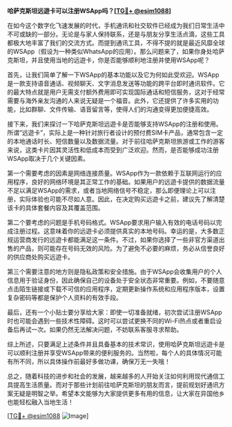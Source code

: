 **哈萨克斯坦远遊卡可以注册WSApp吗？[[TG💪+ @esim1088](https://t.me/s/esim1088)]**

在如今这个数字化飞速发展的时代，手机通讯和社交软件已经成为我们日常生活中不可或缺的一部分。无论是与家人保持联系，还是与朋友分享生活点滴，这些工具都极大地丰富了我们的交流方式。而提到通讯工具，不得不提的就是最近风靡全球的WSApp（假设为一种类似WhatsApp的应用）。那么问题来了，如果你身处哈萨克斯坦，并且使用当地的远遊卡，你是否能够顺利地注册并使用WSApp呢？

首先，让我们简单了解一下WSApp的基本功能以及它为何如此受欢迎。WSApp是一款支持语音通话、视频聊天、文字消息发送等功能的跨平台即时通讯软件。它的最大特点就是用户无需支付额外费用即可实现国际通话和短信服务，这对于经常需要与海外亲友沟通的人来说无疑是一个福音。此外，它还提供了许多实用的功能，比如群聊、文件传输、语音留言等，使得人们的沟通变得更加便捷高效。

接下来，我们来探讨一下哈萨克斯坦远遊卡是否能够支持WSApp的注册和使用。所谓“远遊卡”，实际上是一种针对旅行者设计的预付费SIM卡产品，通常包含一定的本地通话时长、短信数量以及数据流量。对于前往哈萨克斯坦旅游或工作的游客来说，这类卡片因其灵活性和低成本而受到广泛欢迎。然而，是否能够成功注册WSApp取决于几个关键因素。

第一个需要考虑的因素是网络连接质量。WSApp作为一款依赖于互联网运行的应用程序，良好的网络环境是其正常工作的基础。如果用户的远遊卡提供的数据流量不足以满足WSApp的需求，或者当地网络信号不稳定，那么即便理论上可以注册，实际体验也可能不尽如人意。因此，在决定购买远遊卡之前，建议先了解清楚该卡的具体套餐内容及其覆盖范围。

第二个要考虑的问题是手机号码格式。WSApp要求用户输入有效的电话号码以完成注册过程。这意味着你的远遊卡必须提供真实的本地号码。幸运的是，大多数正规运营商发行的远遊卡都能满足这一条件。不过，如果你选择了一些非官方渠道出售的产品，则可能存在号码无效的风险。为了避免不必要的麻烦，务必从信誉良好的供应商处购买远遊卡。

第三个需要注意的地方则是隐私政策和安全措施。由于WSApp会收集用户的个人信息用于验证身份，因此确保自己的设备处于安全状态非常重要。例如，不要随意点击陌生链接或下载不可信的应用程序，定期更新操作系统和应用程序版本，设置复杂密码等都是保护个人资料的有效手段。

最后，还有一个小贴士要分享给大家：即使一切准备就绪，初次尝试注册WSApp时也可能会遇到一些技术性障碍。这时可以尝试更换不同的Wi-Fi热点或者重启设备后再试一次。如果仍然无法解决问题，不妨联系客服寻求帮助。

综上所述，只要满足上述条件并且具备基本的技术常识，使用哈萨克斯坦远遊卡是可以顺利注册并享受WSApp带来的便利服务的。当然啦，每个人的具体情况可能有所不同，所以具体操作前最好多做功课，确保万无一失哦！

总之，随着科技的进步和社会的发展，越来越多的人开始关注如何利用现代通信工具提高生活质量。而对于那些计划前往哈萨克斯坦的朋友而言，提前规划好通讯方案无疑是明智之举。希望本文能够为大家提供更多有用的信息，让大家在异国他乡也能轻松融入当地生活！

[[TG💪+ @esim1088](https://t.me/s/esim1088) ![Image](https://i.postimg.cc/4NQfJmqS/Snipaste-2025-05-13-00-14-12.png)]